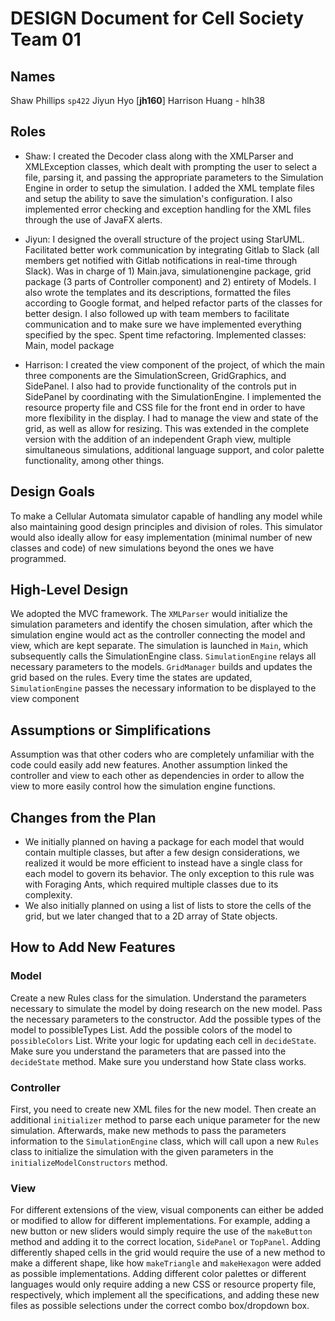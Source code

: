 # DESIGN Document for Cell Society Team 01
## Names
Shaw Phillips ``sp422``
Jiyun Hyo [**jh160**]
Harrison Huang - hlh38


## Roles
- Shaw: I created the Decoder class along with the XMLParser and XMLException classes, which dealt with prompting the user to select a file, parsing it, and passing the appropriate parameters to the Simulation Engine in order to setup the simulation. I added the XML template files and setup the ability to save the simulation's configuration. I also implemented error checking and exception handling for the XML files through the use of JavaFX alerts.  

- Jiyun: I designed the overall structure of the project using StarUML. Facilitated better work communication by integrating Gitlab to Slack (all members get notified with Gitlab notifications in real-time through Slack). Was in charge of 1) Main.java, simulationengine package, grid package (3 parts of Controller component) and 2) entirety of Models. I also wrote the templates and its descriptions, formatted the files according to Google format, and helped refactor parts of the classes for better design. I also followed up with team members to facilitate communication and to make sure we have implemented everything specified by the spec. Spent time refactoring. Implemented classes: Main, model package 

- Harrison: I created the view component of the project, of which the main three components are the SimulationScreen, GridGraphics, and SidePanel. I also had to provide functionality of the controls put in SidePanel by coordinating with the SimulationEngine. I implemented the resource property file and CSS file for the front end in order to have more flexibility in the display. I had to manage the view and state of the grid, as well as allow for resizing. This was extended in the complete version with the addition of an independent Graph view, multiple simultaneous simulations, additional language support, and color palette functionality, among other things.

## Design Goals
To make a Cellular Automata simulator capable of handling any model while also maintaining good design principles and division of roles. This simulator would also ideally allow for easy implementation (minimal number of new classes and code) of new simulations beyond the ones we have programmed.


## High-Level Design
We adopted the MVC framework. The `XMLParser` would initialize the simulation parameters and identify the chosen simulation, after which the simulation engine would act as the controller connecting the model and view, which are kept separate. The simulation is launched in `Main`, which subsequently calls the SimulationEngine class. `SimulationEngine` relays all necessary parameters to the models. `GridManager` builds and updates the grid based on the rules. Every time the states are updated, `SimulationEngine` passes the necessary information to be displayed to the view component


## Assumptions or Simplifications
Assumption was that other coders who are completely unfamiliar with the code could easily add new features. Another assumption linked the controller and view to each other as dependencies in order to allow the view to more easily control how the simulation engine functions.


## Changes from the Plan
- We initially planned on having a package for each model that would contain multiple classes, but after a few design considerations, we realized it would be more efficient to instead have a single class for each model to govern its behavior. The only exception to this rule was with Foraging Ants, which required multiple classes due to its complexity. 
- We also initially planned on using a list of lists to store the cells of the grid, but we later changed that to a 2D array of State objects.

## How to Add New Features
### Model 
 Create a new Rules class for the simulation. Understand the parameters necessary to simulate the model by doing research on the new model. Pass the necessary parameters to the constructor. Add the possible types of the model to possibleTypes List. Add the possible colors of the model to `possibleColors` List. Write your logic for updating each cell in `decideState`. Make sure you understand the parameters that are passed into the `decideState` method. Make sure you understand how State class works.

### Controller
First, you need to create new XML files for the new model. Then create an additional `initializer` method to parse each unique parameter for the new simulation. Afterwards, make new methods to pass the parameters information to the `SimulationEngine` class, which will call upon a new `Rules` class to initialize the simulation with the given parameters in the `initializeModelConstructors` method.

### View
For different extensions of the view, visual components can either be added or modified to allow for different implementations. For example, adding a new button or new sliders would simply require the use of the `makeButton` method and adding it to the correct location, `SidePanel` or `TopPanel`. Adding differently shaped cells in the grid would require the use of a new method to make a different shape, like how `makeTriangle` and `makeHexagon` were added as possible implementations. Adding different color palettes or different languages would only require adding a new CSS or resource property file, respectively, which implement all the specifications, and adding these new files as possible selections under the correct combo box/dropdown box.
